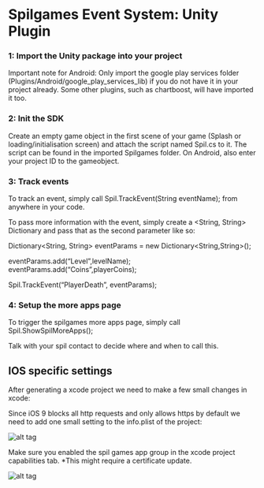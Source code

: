 <h1>Spilgames Event System: Unity Plugin</h1>

<h3>1: Import the Unity package into your project</h3>

Important note for Android: Only import the google play services folder (Plugins/Android/google_play_services_lib) if you do not have it in your project already. Some other plugins, such as chartboost, will have imported it too.

<h3>2: Init the SDK</h3>

Create an empty game object in the first scene of your game (Splash or loading/initialisation screen) and attach the script named Spil.cs to it. The script can be found in the imported Spilgames folder. On Android, also enter your project ID to the gameobject.

<h3>3: Track events</h3>

To track an event, simply call Spil.TrackEvent(String eventName); from anywhere in your code.

To pass more information with the event, simply create a <String, String> Dictionary and pass that as the second parameter like so:

Dictionary<String, String> eventParams = new Dictionary<String,String>();

eventParams.add(“Level”,levelName);
eventParams.add(“Coins”,playerCoins);

Spil.TrackEvent(“PlayerDeath”, eventParams);

<h3>4: Setup the more apps page</h3>

To trigger the spilgames more apps page, simply call Spil.ShowSpilMoreApps();

Talk with your spil contact to decide where and when to call this.

<h2>IOS specific settings</h2>


After generating a xcode project we need to make a few small changes in xcode:

Since iOS 9 blocks all http requests and only allows https by default we need to add one small setting to the info.plist of the project:

![alt tag](http://www.strongerthanfiction.com/img/integration.png)

Make sure you enabled the spil games app group in the xcode project capabilities tab. *This might require a certificate update. 

![alt tag](http://www.strongerthanfiction.com/img/integration2.png)
